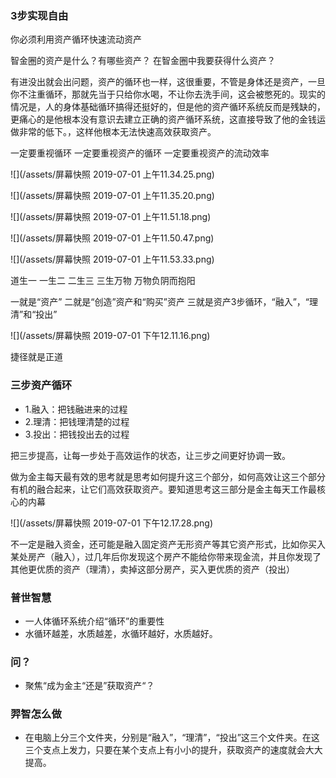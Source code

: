 ### 3步实现自由

你必须利用资产循环快速流动资产



智金圈的资产是什么？有哪些资产？
在智金圈中我要获得什么资产？

有进没出就会出问题，资产的循环也一样，这很重要，不管是身体还是资产，一旦你不注重循环，那就先当于只给你水喝，不让你去洗手间，这会被憋死的。现实的情况是，人的身体基础循环搞得还挺好的，但是他的资产循环系统反而是残缺的，更痛心的是他根本没有意识去建立正确的资产循环系统，这直接导致了他的金钱运做非常的低下。，这样他根本无法快速高效获取资产。

一定要重视循环
一定要重视资产的循环
一定要重视资产的流动效率



![](/assets/屏幕快照 2019-07-01 上午11.34.25.png)

![](/assets/屏幕快照 2019-07-01 上午11.35.20.png)

![](/assets/屏幕快照 2019-07-01 上午11.51.18.png)

![](/assets/屏幕快照 2019-07-01 上午11.50.47.png)

![](/assets/屏幕快照 2019-07-01 上午11.53.33.png)



道生一
一生二
二生三
三生万物
万物负阴而抱阳

一就是“资产”
二就是“创造”资产和“购买”资产
三就是资产3步循环，“融入”，“理清”和“投出”

![](/assets/屏幕快照 2019-07-01 下午12.11.16.png)


捷径就是正道

### 三步资产循环
* 1.融入：把钱融进来的过程
* 2.理清：把钱理清楚的过程
* 3.投出：把钱投出去的过程

把三步提高，让每一步处于高效运作的状态，让三步之间更好协调一致。

做为金主每天最有效的思考就是思考如何提升这三个部分，如何高效让这三个部分有机的融合起来，让它们高效获取资产。要知道思考这三部分是金主每天工作最核心的内幕

![](/assets/屏幕快照 2019-07-01 下午12.17.28.png)

不一定是融入资金，还可能是融入固定资产无形资产等其它资产形式，比如你买入某处房产（融入），过几年后你发现这个房产不能给你带来现金流，并且你发现了其他更优质的资产（理清），卖掉这部分房产，买入更优质的资产（投出）

### 普世智慧

* 一人体循环系统介绍“循环”的重要性
* 水循环越差，水质越差，水循环越好，水质越好。


### 问？
* 聚焦“成为金主“还是”获取资产“？


### 羿智怎么做
* 在电脑上分三个文件夹，分别是“融入”，“理清”，“投出”这三个文件夹。在这三个支点上发力，只要在某个支点上有小小的提升，获取资产的速度就会大大提高。










